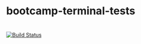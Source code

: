 # bootcamp-terminal-tests
#
[![Build Status](https://travis-ci.org/MichaelCDavids/bootcamp-terminal-tests.svg?branch=master)](https://travis-ci.org/MichaelCDavids/bootcamp-terminal-tests)